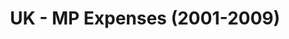 ---
schema: default
title: UK - MP Expenses (2001-2009)
organization: mySociety
notes: MP Expenses, xml-formatted with PublicWhip ID.
resources:
  - name: MP Expenses 2001-2002
    url: 'https://raw.githubusercontent.com/mysociety/parlparse/master/members/expenses200102.xml'
    format: xml
  - name: MP Expenses 2002-2003
    url: 'https://raw.githubusercontent.com/mysociety/parlparse/master/members/expenses200203.xml'
    format: xml
  - name: MP Expenses 2003-2004
    url: 'https://raw.githubusercontent.com/mysociety/parlparse/master/members/expenses200304.xml'
    format: xml
  - name: MP Expenses 2004-2005
    url: 'https://raw.githubusercontent.com/mysociety/parlparse/master/members/expenses200405.xml'
    format: xml
  - name: MP Expenses 2005-2006
    url: 'https://raw.githubusercontent.com/mysociety/parlparse/master/members/expenses200506.xml'
    format: xml
  - name: MP Expenses 2006-2007
    url: 'https://raw.githubusercontent.com/mysociety/parlparse/master/members/expenses200607.xml'
    format: xml
  - name: MP Expenses 2007-2008
    url: 'https://raw.githubusercontent.com/mysociety/parlparse/master/members/expenses200708.xml'
    format: xml
  - name: MP Expenses 2008-2009
    url: 'https://raw.githubusercontent.com/mysociety/parlparse/master/members/expenses200809.xml'
    format: xml

license: ''
category:
  - United Kingdom
  - TheyWorkForYou
maintainer: ''
maintainer_email: ''
last_modified: ''
more_info: ''
---